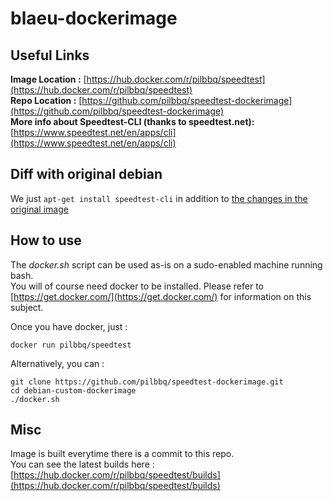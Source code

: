 # blaeu-dockerimage

## Useful Links
**Image Location :** [https://hub.docker.com/r/pilbbq/speedtest](https://hub.docker.com/r/pilbbq/speedtest)<br/>
**Repo Location :** [https://github.com/pilbbq/speedtest-dockerimage](https://github.com/pilbbq/speedtest-dockerimage)<br/>
**More info about Speedtest-CLI (thanks to speedtest.net):** [https://www.speedtest.net/en/apps/cli](https://www.speedtest.net/en/apps/cli)

## Diff with original debian
We just `apt-get install speedtest-cli` in addition to [the changes in the original image](https://github.com/pilbbq/debian-custom-dockerimage)

## How to use
The *docker.sh* script can be used as-is on a sudo-enabled machine running bash.<br/>
You will of course need docker to be installed. Please refer to [https://get.docker.com/](https://get.docker.com/) for information on this subject.

Once you have docker, just :

	docker run pilbbq/speedtest

Alternatively, you can :

	git clone https://github.com/pilbbq/speedtest-dockerimage.git
	cd debian-custom-dockerimage
	./docker.sh

## Misc
Image is built everytime there is a commit to this repo.<br/>
You can see the latest builds here : [https://hub.docker.com/r/pilbbq/speedtest/builds](https://hub.docker.com/r/pilbbq/speedtest/builds)
